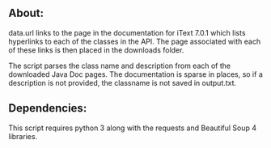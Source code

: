 About:
-------------
data.url links to the page in the documentation for iText 7.0.1 which lists hyperlinks
to each of the classes in the API.  The page associated with each of these links is then placed in 
the downloads folder.

The script parses the class name and description from each of the downloaded Java Doc pages.  The
documentation is sparse in places, so if a description is not provided, the classname is not saved
in output.txt. 

Dependencies:
-----
This script requires python 3 along with the requests and Beautiful Soup 4 libraries.
